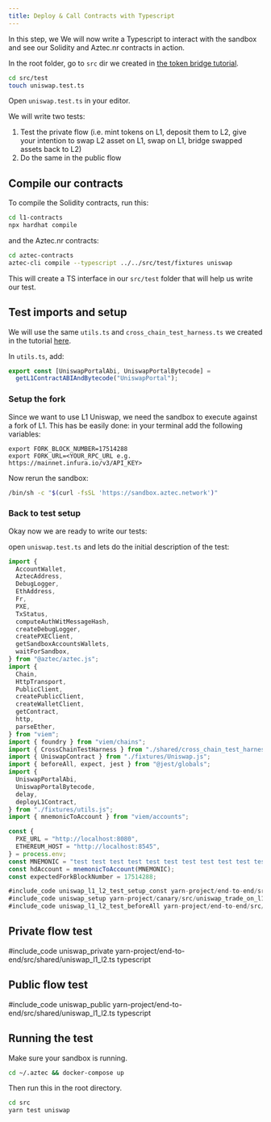 ```yaml
---
title: Deploy & Call Contracts with Typescript
---
```


In this step, we We will now write a Typescript to interact with the sandbox and see our Solidity and Aztec.nr contracts in action.

In the root folder, go to `src` dir we created in [the token bridge tutorial](../token_portal/setup.md).

```bash
cd src/test
touch uniswap.test.ts
```

Open `uniswap.test.ts` in your editor.

We will write two tests:

1. Test the private flow (i.e. mint tokens on L1, deposit them to L2, give your intention to swap L2 asset on L1, swap on L1, bridge swapped assets back to L2)
2. Do the same in the public flow

## Compile our contracts

To compile the Solidity contracts, run this:

```bash
cd l1-contracts
npx hardhat compile
```

and the Aztec.nr contracts:

```bash
cd aztec-contracts
aztec-cli compile --typescript ../../src/test/fixtures uniswap
```

This will create a TS interface in our `src/test` folder that will help us write our test.

## Test imports and setup

We will use the same `utils.ts` and `cross_chain_test_harness.ts` we created in the tutorial [here](../token_portal/typescript_glue_code.md#test-imports-and-setup).

In `utils.ts`, add:

```typescript
export const [UniswapPortalAbi, UniswapPortalBytecode] =
  getL1ContractABIAndBytecode("UniswapPortal");
```

### Setup the fork

Since we want to use L1 Uniswap, we need the sandbox to execute against a fork of L1. This has be easily done:
in your terminal add the following variables:

```
export FORK_BLOCK_NUMBER=17514288
export FORK_URL=<YOUR_RPC_URL e.g. https://mainnet.infura.io/v3/API_KEY>
```

Now rerun the sandbox:

```bash
/bin/sh -c "$(curl -fsSL 'https://sandbox.aztec.network')"
```

### Back to test setup

Okay now we are ready to write our tests:

open `uniswap.test.ts` and lets do the initial description of the test:

```typescript
import {
  AccountWallet,
  AztecAddress,
  DebugLogger,
  EthAddress,
  Fr,
  PXE,
  TxStatus,
  computeAuthWitMessageHash,
  createDebugLogger,
  createPXEClient,
  getSandboxAccountsWallets,
  waitForSandbox,
} from "@aztec/aztec.js";
import {
  Chain,
  HttpTransport,
  PublicClient,
  createPublicClient,
  createWalletClient,
  getContract,
  http,
  parseEther,
} from "viem";
import { foundry } from "viem/chains";
import { CrossChainTestHarness } from "./shared/cross_chain_test_harness.js";
import { UniswapContract } from "./fixtures/Uniswap.js";
import { beforeAll, expect, jest } from "@jest/globals";
import {
  UniswapPortalAbi,
  UniswapPortalBytecode,
  delay,
  deployL1Contract,
} from "./fixtures/utils.js";
import { mnemonicToAccount } from "viem/accounts";

const {
  PXE_URL = "http://localhost:8080",
  ETHEREUM_HOST = "http://localhost:8545",
} = process.env;
const MNEMONIC = "test test test test test test test test test test test junk";
const hdAccount = mnemonicToAccount(MNEMONIC);
const expectedForkBlockNumber = 17514288;

#include_code uniswap_l1_l2_test_setup_const yarn-project/end-to-end/src/shared/uniswap_l1_l2.ts raw
#include_code uniswap_setup yarn-project/canary/src/uniswap_trade_on_l1_from_l2.test.ts raw
#include_code uniswap_l1_l2_test_beforeAll yarn-project/end-to-end/src/shared/uniswap_l1_l2.ts raw
```

## Private flow test

#include_code uniswap_private yarn-project/end-to-end/src/shared/uniswap_l1_l2.ts typescript

## Public flow test

#include_code uniswap_public yarn-project/end-to-end/src/shared/uniswap_l1_l2.ts typescript

## Running the test

Make sure your sandbox is running.

```bash
cd ~/.aztec && docker-compose up
```

Then run this in the root directory.

```bash
cd src
yarn test uniswap
```
